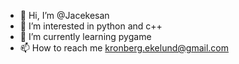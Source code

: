 - 👋 Hi, I’m @Jacekesan
- 👀 I’m interested in python and c++
- 🌱 I’m currently learning pygame
- 📫 How to reach me kronberg.ekelund@gmail.com

